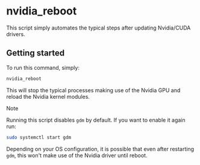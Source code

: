 # nvidia_reboot

This script simply automates the typical steps after updating Nvidia/CUDA drivers.

## Getting started

To run this command, simply:

```bash
nvidia_reboot
```

This will stop the typical processes making use of the Nvidia GPU and reload the Nvidia kernel modules.

>[!Note]
>Running this script disables `gdm` by default. If you want to enable it again run:
>
>```bash
>sudo systemctl start gdm
>```
>Depending on your OS configuration, it is possible that even after restarting `gdm`, this won't make use of the Nvidia driver until reboot.
